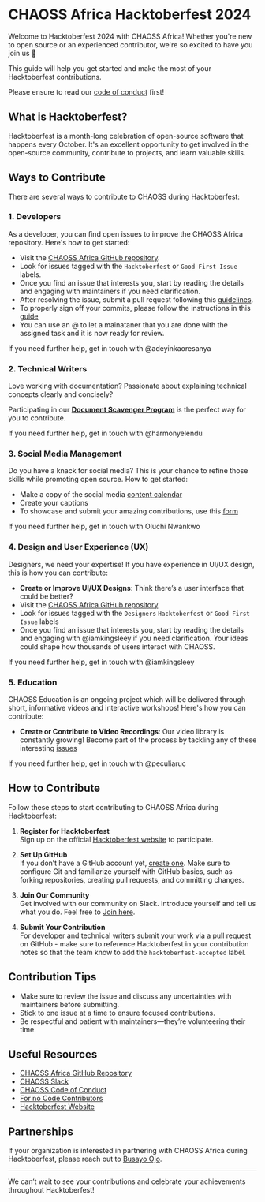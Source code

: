 # CHAOSS Africa Hacktoberfest 2024

Welcome to Hacktoberfest 2024 with CHAOSS Africa! Whether you're new to open source or an experienced contributor, we're so excited to have you join us 🎉

This guide will help you get started and make the most of your Hacktoberfest contributions.

Please ensure to read our [code of conduct](https://chaoss.community/code-of-conduct/) first!

## What is Hacktoberfest?

Hacktoberfest is a month-long celebration of open-source software that happens every October. It's an excellent opportunity to get involved in the open-source community, contribute to projects, and learn valuable skills.

## Ways to Contribute

There are several ways to contribute to CHAOSS during Hacktoberfest:

### 1. **Developers**

As a developer, you can find open issues to improve the CHAOSS Africa repository. Here's how to get started:

*   Visit the [CHAOSS Africa GitHub repository](https://github.com/chaoss/chaoss-africa).
*   Look for issues tagged with the `Hacktoberfest` or `Good First Issue` labels.
*   Once you find an issue that interests you, start by reading the details and engaging with maintainers if you need clarification.
*   After resolving the issue, submit a pull request following this [guidelines](https://opensource.com/article/19/7/create-pull-request-github).
*   To properly sign off your commits, please follow the instructions in this [guide](https://www.secondstate.io/articles/dco/)
*   You can use an @ to let a mainataner that you are done with the assigned task and it is now ready for review.

If you need further help, get in touch with @adeyinkaoresanya

### 2. **Technical Writers**

Love working with documentation? Passionate about explaining technical concepts clearly and concisely?

Participating in our [**Document Scavenger Program**](./DocScavanger.md) is the perfect way for you to contribute.

If you need further help, get in touch with @harmonyelendu

### 3. **Social Media Management**

Do you have a knack for social media? This is your chance to refine those skills while promoting open source. How to get started:

*   Make a copy of the social media [content calendar ](https://docs.google.com/spreadsheets/d/1oBy3BKXHOvB_JHDwCS_BGicaZ2NISbZ5DCvi1q-h4WY/edit?usp=sharing)
*   Create your captions
*   To showcase and submit your amazing contributions, use this [form](https://forms.gle/MYLzfKjfWg9huK7y5)

If you need further help, get in touch with Oluchi Nwankwo

### 4. **Design and User Experience (UX)**

Designers, we need your expertise! If you have experience in UI/UX design, this is how you can contribute:

*   **Create or Improve UI/UX Designs**: Think there’s a user interface that could be better?
*   Visit the [CHAOSS Africa GitHub repository](https://github.com/chaoss/chaoss-africa)
*   Look for issues tagged with the `Designers` `Hacktoberfest` or `Good First Issue` labels
*   Once you find an issue that interests you, start by reading the details and engaging with @iamkingsleey if you need clarification. Your ideas could shape how thousands of users interact with CHAOSS.

If you need further help, get in touch with @iamkingsleey

### 5. **Education**

CHAOSS Education is an ongoing project which will be delivered through short, informative videos and interactive workshops! Here's how you can contribute:

*   **Create or Contribute to Video Recordings**:
    Our video library is constantly growing! Become part of the process by tackling any of these interesting [issues](https://github.com/chaoss/education/issues)

If you need further help, get in touch with @peculiaruc

## How to Contribute

Follow these steps to start contributing to CHAOSS Africa during Hacktoberfest:

1.  **Register for Hacktoberfest**\
    Sign up on the official [Hacktoberfest website](https://hacktoberfest.com) to participate.

2.  **Set Up GitHub**\
    If you don’t have a GitHub account yet, [create one](https://github.com/join). Make sure to configure Git and familiarize yourself with GitHub basics, such as forking repositories, creating pull requests, and committing changes.

3.  **Join Our Community**\
    Get involved with our community on Slack. Introduce yourself and tell us what you do. Feel free to [Join here](https://chaoss-workspace.slack.com/archives/C07PX1J47HQ).

4.  **Submit Your Contribution**\
    For developer and technical writers submit your work via a pull request on GitHub - make sure to reference Hacktoberfest in your contribution notes so that the team know to add the `hacktoberfest-accepted` label.

## Contribution Tips

*   Make sure to review the issue and discuss any uncertainties with maintainers before submitting.
*   Stick to one issue at a time to ensure focused contributions.
*   Be respectful and patient with maintainers—they’re volunteering their time.

## Useful Resources

*   [CHAOSS Africa GitHub Repository](https://github.com/chaoss/chaoss-africa)
*   [CHAOSS Slack](https://chaoss-workspace.slack.com/archives/C07PX1J47HQ)
*   [CHAOSS Code of Conduct](https://chaoss.community/code-of-conduct/)
*   [For no Code Contributors](https://github.com/chaoss/community/blob/main/community-contributions.md)
*   [Hacktoberfest Website](https://hacktoberfest.com/)

## Partnerships

If your organization is interested in partnering with CHAOSS Africa during Hacktoberfest, please reach out to [Busayo Ojo](mailto:ojobusayo99@gmail.com).

***

We can’t wait to see your contributions and celebrate your achievements throughout Hacktoberfest!
